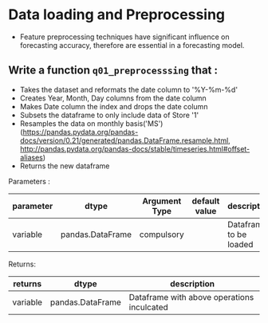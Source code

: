 # Data loading and Preprocessing

- Feature preprocessing techniques have significant influence on forecasting accuracy, therefore are essential in a forecasting model. 


## Write a function `q01_preprocesssing` that :
- Takes the dataset and reformats the date column to '%Y-%m-%d'
- Creates Year, Month, Day columns from the date column
- Makes Date column the index and drops the date column
- Subsets the dataframe to only include data of Store '1'
- Resamples the data on monthly basis('MS')
(https://pandas.pydata.org/pandas-docs/version/0.21/generated/pandas.DataFrame.resample.html,
http://pandas.pydata.org/pandas-docs/stable/timeseries.html#offset-aliases)
- Returns the new dataframe  


Parameters :

| parameter | dtype          | Argument Type | default value | description                   |
|-----------|----------------|---------------|---------------|-------------------------------|
| variable  |pandas.DataFrame| compulsory    |               |  Dataframe to be loaded        |

Returns:

| returns  | dtype            | description                                |
|----------|------------------|--------------------------------------------|
| variable | pandas.DataFrame | Dataframe with above operations inculcated |
